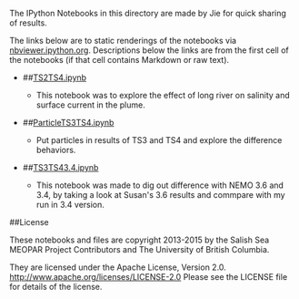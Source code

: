 The IPython Notebooks in this directory are made by Jie for
quick sharing of results.

The links below are to static renderings of the notebooks via
[nbviewer.ipython.org](http://nbviewer.ipython.org/).
Descriptions below the links are from the first cell of the notebooks
(if that cell contains Markdown or raw text).

* ##[TS2TS4.ipynb](http://nbviewer.ipython.org/urls/bitbucket.org/salishsea/analysis/raw/tip/jie/3.6/TS2TS4.ipynb)  
    
    * This notebook was to explore the effect of long river on salinity and surface current in the plume.  

* ##[ParticleTS3TS4.ipynb](http://nbviewer.ipython.org/urls/bitbucket.org/salishsea/analysis/raw/tip/jie/3.6/ParticleTS3TS4.ipynb)  
    
    * Put particles in results of TS3 and TS4 and explore the difference behaviors.  

* ##[TS3TS43.4.ipynb](http://nbviewer.ipython.org/urls/bitbucket.org/salishsea/analysis/raw/tip/jie/3.6/TS3TS43.4.ipynb)  
    
    * This notebook was made to dig out difference with NEMO 3.6 and 3.4, by taking a look at Susan's 3.6 results and commpare with my run in 3.4 version.  


##License

These notebooks and files are copyright 2013-2015
by the Salish Sea MEOPAR Project Contributors
and The University of British Columbia.

They are licensed under the Apache License, Version 2.0.
http://www.apache.org/licenses/LICENSE-2.0
Please see the LICENSE file for details of the license.
